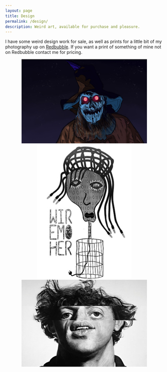 ```yaml
---
layout: page
title: Design
permalink: /design/
description: Weird art, available for purchase and pleasure.
---
```

I have some weird design work for sale, as well as prints for a little bit of my photography up on [Redbubble](https://www.redbubble.com/people/danecd/shop). If you want a print of something of mine not on Redbubble contact me for pricing. 
<div class="gallery" align="center">
<img src="/assets/images/scarecrow.jpg" alt="Hell yeah it's scarecrow time!" width="400"/>
<img src="/assets/images/wire-mother-bkg.jpg" alt="Call her mother. Wire Mother."/>
<img src="/assets/images/aphex-glass.jpg" alt="Aphex Glass (???)" width="400"/>
</div>
